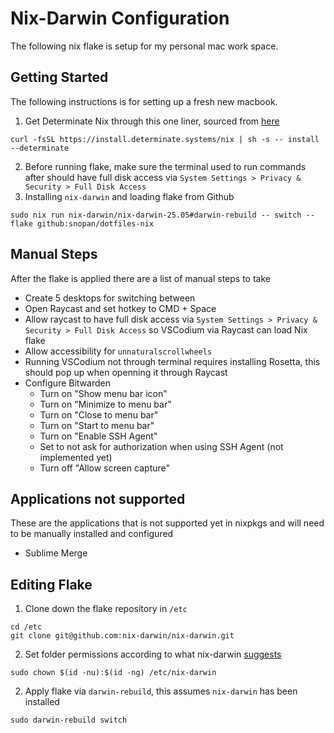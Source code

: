 # Nix-Darwin Configuration
The following nix flake is setup for my personal mac work space.

## Getting Started
The following instructions is for setting up a fresh new macbook.

1. Get Determinate Nix through this one liner, sourced from [here](https://github.com/DeterminateSystems/nix-installer?tab=readme-ov-file#determinate-nix-installer)
```
curl -fsSL https://install.determinate.systems/nix | sh -s -- install --determinate
```
2. Before running flake, make sure the terminal used to run commands after should have full disk access via
`System Settings > Privacy & Security > Full Disk Access`
3. Installing `nix-darwin` and loading flake from Github
```
sudo nix run nix-darwin/nix-darwin-25.05#darwin-rebuild -- switch --flake github:snopan/dotfiles-nix
```
## Manual Steps
After the flake is applied there are a list of manual steps to take
* Create 5 desktops for switching between
* Open Raycast and set hotkey to CMD + Space
* Allow raycast to have full disk access via
`System Settings > Privacy & Security > Full Disk Access` so VSCodium via Raycast can load Nix flake
* Allow accessibility for `unnaturalscrollwheels`
* Running VSCodium not through terminal requires installing Rosetta, this should pop up when openning it through Raycast
* Configure Bitwarden
    * Turn on "Show menu bar icon"
    * Turn on "Minimize to menu bar"
    * Turn on "Close to menu bar"
    * Turn on "Start to menu bar"
    * Turn on "Enable SSH Agent"
    * Set to not ask for authorization when using SSH Agent (not implemented yet)
    * Turn off "Allow screen capture"

## Applications not supported
These are the applications that is not supported yet in nixpkgs and will need to be manually installed and configured
* Sublime Merge

## Editing Flake
1. Clone down the flake repository in `/etc`
```
cd /etc
git clone git@github.com:nix-darwin/nix-darwin.git
```
2. Set folder permissions according to what nix-darwin [suggests](https://github.com/nix-darwin/nix-darwin?tab=readme-ov-file#getting-started)
```
sudo chown $(id -nu):$(id -ng) /etc/nix-darwin
```
2. Apply flake via `darwin-rebuild`, this assumes `nix-darwin` has been installed
```
sudo darwin-rebuild switch
```
